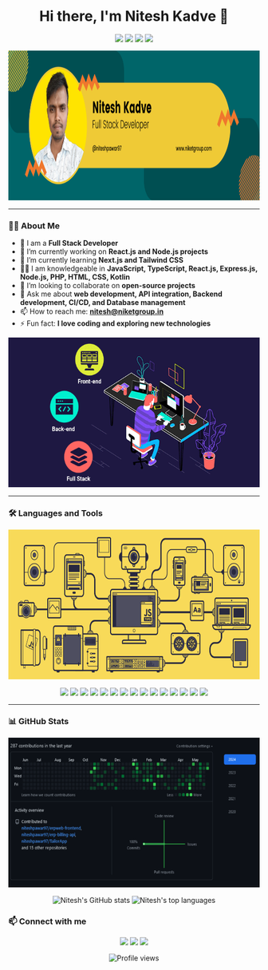 <h1 align="center">Hi there, I'm Nitesh Kadve 👋</h1>

<p align="center">
  <a href="https://www.linkedin.com/in/niteshkadve/"><img src="https://img.shields.io/badge/LinkedIn-0077B5?style=for-the-badge&logo=linkedin&logoColor=white"></a>
  <a href="https://github.com/niteshpawar97"><img src="https://img.shields.io/github/followers/niteshpawar97?label=GitHub&style=for-the-badge"></a>
  <a href="mailto:nitesh@niketgroup.in"><img src="https://img.shields.io/badge/Email-D14836?style=for-the-badge&logo=gmail&logoColor=white"></a>
  <a href="https://x.com/niteshpawarking"><img src="https://img.shields.io/badge/Twitter-1DA1F2?style=for-the-badge&logo=twitter&logoColor=white"></a>
</p>

<p align="center">
  <img src="https://raw.githubusercontent.com/niteshpawar97/niteshpawar97/master/assets/nitesh.png" height="300" alt="Developer at work">
</p>

---

### 👨‍💻 About Me

- 💼 I am a **Full Stack Developer**
- 🔭 I’m currently working on **React.js and Node.js projects**
- 🌱 I’m currently learning **Next.js and Tailwind CSS**
- 🧑‍💻 I am knowledgeable in **JavaScript, TypeScript, React.js, Express.js, Node.js, PHP, HTML, CSS, Kotlin**
- 👯 I’m looking to collaborate on **open-source projects**
- 💬 Ask me about **web development, API integration, Backend development, CI/CD, and Database management**
- 📫 How to reach me: **[nitesh@niketgroup.in](mailto:nitesh@niketgroup.in)**
- ⚡ Fun fact: **I love coding and exploring new technologies**
<p align="center">
  <img src="https://raw.githubusercontent.com/niteshpawar97/niteshpawar97/master/assets/niteshpawar97.gif"  height="300" alt="Developer at work">
</p>

---

### 🛠️ Languages and Tools

<p align="center">
  <img src="https://raw.githubusercontent.com/niteshpawar97/niteshpawar97/master/assets/full-stack-1.gif"  height="300" alt="Developer at work">
</p>

<p align="center">
  <img src="https://img.shields.io/badge/JavaScript-F7DF1E?style=for-the-badge&logo=javascript&logoColor=black"> 
<img src="https://img.shields.io/badge/TypeScript-3178C6?style=for-the-badge&logo=typescript&logoColor=white">
  <img src="https://img.shields.io/badge/React-61DAFB?style=for-the-badge&logo=react&logoColor=black">
  <img src="https://img.shields.io/badge/Node.js-339933?style=for-the-badge&logo=nodedotjs&logoColor=white">
  <img src="https://img.shields.io/badge/Express.js-000000?style=for-the-badge&logo=express&logoColor=white">
  <img src="https://img.shields.io/badge/Sequelize-52B0E7?style=for-the-badge&logo=sequelize&logoColor=white">
  <img src="https://img.shields.io/badge/Tailwind_CSS-38B2AC?style=for-the-badge&logo=tailwind-css&logoColor=white">
  <img src="https://img.shields.io/badge/HTML-E34F26?style=for-the-badge&logo=html5&logoColor=white">
  <img src="https://img.shields.io/badge/CSS-1572B6?style=for-the-badge&logo=css3&logoColor=white">
  <img src="https://img.shields.io/badge/PHP-777BB4?style=for-the-badge&logo=php&logoColor=white">
  <img src="https://img.shields.io/badge/Kotlin-0095D5?style=for-the-badge&logo=kotlin&logoColor=white">
<!-- MySQL -->
<img src="https://img.shields.io/badge/MySQL-4479A1?style=for-the-badge&logo=mysql&logoColor=white">

<!-- MariaDB -->
<img src="https://img.shields.io/badge/MariaDB-003545?style=for-the-badge&logo=mariadb&logoColor=white">

<!-- MongoDB -->
<img src="https://img.shields.io/badge/MongoDB-47A248?style=for-the-badge&logo=mongodb&logoColor=white">

  <img src="https://img.shields.io/badge/Git-F05032?style=for-the-badge&logo=git&logoColor=white">
</p>

---

### 📊 GitHub Stats
<p align="center">
  <img src="https://raw.githubusercontent.com/niteshpawar97/niteshpawar97/master/assets/niteshpawar97-Nitesh-Kadve-.png"  height="300" alt="GitHub Stats">
</p>
<p align="center">
  <img src="https://github-readme-stats.vercel.app/api?username=niteshpawar97&show_icons=true&theme=radical" alt="Nitesh's GitHub stats">
  <img src="https://github-readme-stats.vercel.app/api/top-langs/?username=niteshpawar97&layout=compact&theme=radical" alt="Nitesh's top languages">
</p>


### 📫 Connect with me

<p align="center">
  <a href="https://www.linkedin.com/in/niteshkadve/"><img src="https://img.shields.io/badge/LinkedIn-0077B5?style=for-the-badge&logo=linkedin&logoColor=white"></a>
  <a href="https://x.com/niteshpawarking"><img src="https://img.shields.io/badge/Twitter-1DA1F2?style=for-the-badge&logo=twitter&logoColor=white"></a>
  <!-- <a href="https://dev.to/niteshpawar97"><img src="https://img.shields.io/badge/Dev.to-0A0A0A?style=for-the-badge&logo=dev.to&logoColor=white"></a>
  <a href="https://medium.com/@niteshpawar97"><img src="https://img.shields.io/badge/Medium-12100E?style=for-the-badge&logo=medium&logoColor=white"></a> -->
  <a href="https://niketgroup.in"><img src="https://img.shields.io/badge/Website-0A0A0A?style=for-the-badge&logo=google-chrome&logoColor=white"></a>
</p>

<p align="center">
  <img src="https://komarev.com/ghpvc/?username=niteshpawar97&style=for-the-badge&color=brightgreen" alt="Profile views">
</p>
